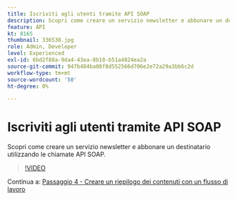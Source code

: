 ```yaml
---
title: Iscriviti agli utenti tramite API SOAP
description: Scopri come creare un servizio newsletter e abbonare un destinatario utilizzando le chiamate API SOAP.
feature: API
kt: 8165
thumbnail: 336538.jpg
role: Admin, Developer
level: Experienced
exl-id: 6bd2f88a-9da4-43ea-8b18-b51a4024ea2a
source-git-commit: 947b484ba08f8d552566d706e2e72a29a3bb6c2d
workflow-type: tm+mt
source-wordcount: '50'
ht-degree: 0%

---
```


# Iscriviti agli utenti tramite API SOAP

Scopri come creare un servizio newsletter e abbonare un destinatario utilizzando le chiamate API SOAP.

>[!VIDEO](https://video.tv.adobe.com/v/336538?quality=12)

Continua a: [Passaggio 4 - Creare un riepilogo dei contenuti con un flusso di lavoro](/help/tutorial-use-soap-apis/create-article-alert-delivery-overview.md)
